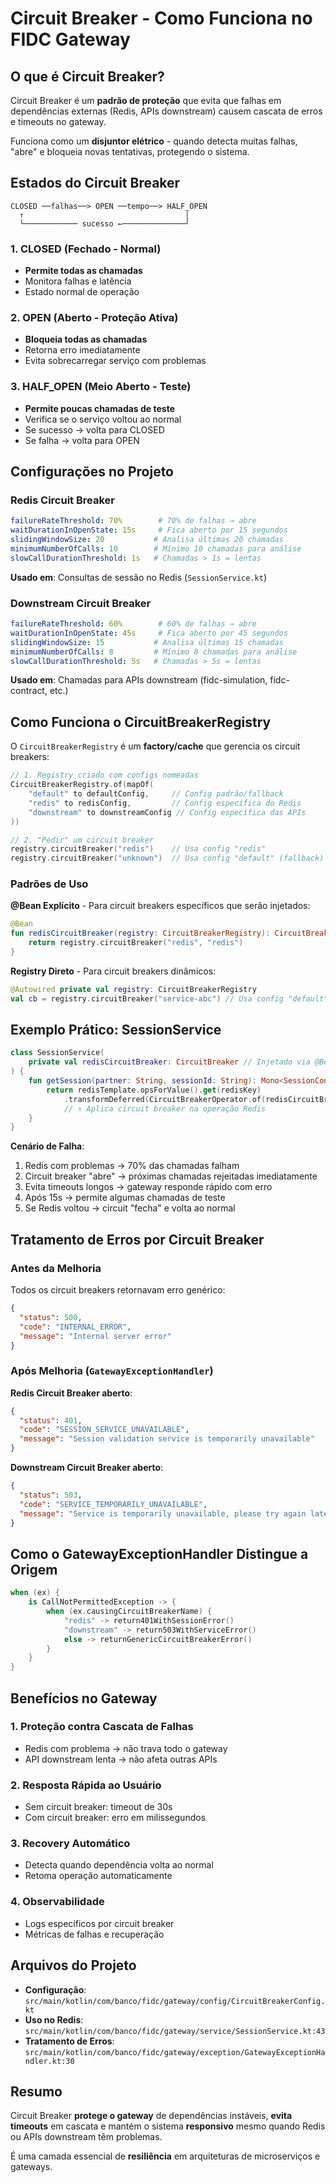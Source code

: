 # Circuit Breaker - Como Funciona no FIDC Gateway

## O que é Circuit Breaker?

Circuit Breaker é um **padrão de proteção** que evita que falhas em dependências externas (Redis, APIs downstream) causem cascata de erros e timeouts no gateway.

Funciona como um **disjuntor elétrico** - quando detecta muitas falhas, "abre" e bloqueia novas tentativas, protegendo o sistema.

## Estados do Circuit Breaker

```
CLOSED ──falhas──> OPEN ──tempo──> HALF_OPEN
  ↑                                    │
  └──────────── sucesso ←──────────────┘
```

### 1. CLOSED (Fechado - Normal)
- **Permite todas as chamadas**
- Monitora falhas e latência
- Estado normal de operação

### 2. OPEN (Aberto - Proteção Ativa)
- **Bloqueia todas as chamadas**
- Retorna erro imediatamente
- Evita sobrecarregar serviço com problemas

### 3. HALF_OPEN (Meio Aberto - Teste)
- **Permite poucas chamadas de teste**
- Verifica se o serviço voltou ao normal
- Se sucesso → volta para CLOSED
- Se falha → volta para OPEN

## Configurações no Projeto

### Redis Circuit Breaker
```yaml
failureRateThreshold: 70%        # 70% de falhas → abre
waitDurationInOpenState: 15s     # Fica aberto por 15 segundos
slidingWindowSize: 20           # Analisa últimas 20 chamadas
minimumNumberOfCalls: 10        # Mínimo 10 chamadas para análise
slowCallDurationThreshold: 1s   # Chamadas > 1s = lentas
```

**Usado em**: Consultas de sessão no Redis (`SessionService.kt`)

### Downstream Circuit Breaker
```yaml
failureRateThreshold: 60%        # 60% de falhas → abre  
waitDurationInOpenState: 45s     # Fica aberto por 45 segundos
slidingWindowSize: 15           # Analisa últimas 15 chamadas
minimumNumberOfCalls: 8         # Mínimo 8 chamadas para análise
slowCallDurationThreshold: 5s   # Chamadas > 5s = lentas
```

**Usado em**: Chamadas para APIs downstream (fidc-simulation, fidc-contract, etc.)

## Como Funciona o CircuitBreakerRegistry

O `CircuitBreakerRegistry` é um **factory/cache** que gerencia os circuit breakers:

```kotlin
// 1. Registry criado com configs nomeadas
CircuitBreakerRegistry.of(mapOf(
    "default" to defaultConfig,     // Config padrão/fallback
    "redis" to redisConfig,         // Config específica do Redis
    "downstream" to downstreamConfig // Config específica das APIs
))

// 2. "Pedir" um circuit breaker
registry.circuitBreaker("redis")    // Usa config "redis"
registry.circuitBreaker("unknown")  // Usa config "default" (fallback)
```

### Padrões de Uso

**@Bean Explícito** - Para circuit breakers específicos que serão injetados:
```kotlin
@Bean
fun redisCircuitBreaker(registry: CircuitBreakerRegistry): CircuitBreaker {
    return registry.circuitBreaker("redis", "redis")
}
```

**Registry Direto** - Para circuit breakers dinâmicos:
```kotlin
@Autowired private val registry: CircuitBreakerRegistry
val cb = registry.circuitBreaker("service-abc") // Usa config "default"
```

## Exemplo Prático: SessionService

```kotlin
class SessionService(
    private val redisCircuitBreaker: CircuitBreaker // Injetado via @Bean
) {
    fun getSession(partner: String, sessionId: String): Mono<SessionContext> {
        return redisTemplate.opsForValue().get(redisKey)
            .transformDeferred(CircuitBreakerOperator.of(redisCircuitBreaker))
            // ↑ Aplica circuit breaker na operação Redis
    }
}
```

**Cenário de Falha**:
1. Redis com problemas → 70% das chamadas falham
2. Circuit breaker "abre" → próximas chamadas rejeitadas imediatamente
3. Evita timeouts longos → gateway responde rápido com erro
4. Após 15s → permite algumas chamadas de teste
5. Se Redis voltou → circuit "fecha" e volta ao normal

## Tratamento de Erros por Circuit Breaker

### Antes da Melhoria
Todos os circuit breakers retornavam erro genérico:
```json
{
  "status": 500,
  "code": "INTERNAL_ERROR",
  "message": "Internal server error"
}
```

### Após Melhoria (`GatewayExceptionHandler`)
**Redis Circuit Breaker aberto**:
```json
{
  "status": 401,
  "code": "SESSION_SERVICE_UNAVAILABLE", 
  "message": "Session validation service is temporarily unavailable"
}
```

**Downstream Circuit Breaker aberto**:
```json
{
  "status": 503,
  "code": "SERVICE_TEMPORARILY_UNAVAILABLE",
  "message": "Service is temporarily unavailable, please try again later"  
}
```

## Como o GatewayExceptionHandler Distingue a Origem

```kotlin
when (ex) {
    is CallNotPermittedException -> {
        when (ex.causingCircuitBreakerName) {
            "redis" -> return401WithSessionError()
            "downstream" -> return503WithServiceError()
            else -> returnGenericCircuitBreakerError()
        }
    }
}
```

## Benefícios no Gateway

### 1. **Proteção contra Cascata de Falhas**
- Redis com problema → não trava todo o gateway
- API downstream lenta → não afeta outras APIs

### 2. **Resposta Rápida ao Usuário**
- Sem circuit breaker: timeout de 30s
- Com circuit breaker: erro em milissegundos

### 3. **Recovery Automático**
- Detecta quando dependência volta ao normal
- Retoma operação automaticamente

### 4. **Observabilidade**
- Logs específicos por circuit breaker
- Métricas de falhas e recuperação

## Arquivos do Projeto

- **Configuração**: `src/main/kotlin/com/banco/fidc/gateway/config/CircuitBreakerConfig.kt`
- **Uso no Redis**: `src/main/kotlin/com/banco/fidc/gateway/service/SessionService.kt:43`  
- **Tratamento de Erros**: `src/main/kotlin/com/banco/fidc/gateway/exception/GatewayExceptionHandler.kt:30`

## Resumo

Circuit Breaker **protege o gateway** de dependências instáveis, **evita timeouts** em cascata e mantém o sistema **responsivo** mesmo quando Redis ou APIs downstream têm problemas.

É uma camada essencial de **resiliência** em arquiteturas de microserviços e gateways.